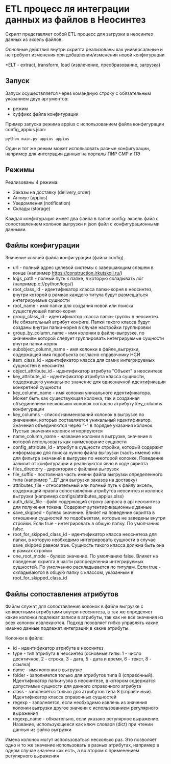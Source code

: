 # ETL процесс ля интеграции данных из файлов в Неосинтез

Скрипт представляет собой ETL процесс для загрузки в неосинтез данных из эксель файлов.

Основные действия внутри скрипта реализованы как универсальные и не требуют изменения при добавлении/изменении новой конфигурации

*ELT - extract, transform, load (извлечение, преобразование, загрузка)

## Запуск

Запуск осуществляется через командную строку с обязательным указанием двух аргументов:
- режим
- суффикс файла конфигурации

Пример запуска режима appius с использованием файла конфигурации config_appius.json:

`python main.py appius appius`

Один и тот же режим может использовать разные конфигурации, например для интеграции данных на порталы ПИР СМР и ПЭ

## Режимы

Реализованы 4 режима:
- Заказы на доставку (delivery_order)
- Аппиус (appius)
- Уведомления (notification)
- Склады (storage)

Каждая конфигурация имеет два файла в папке config: эксель файл с сопоставлением колонок выгрузки и json файл с конфигурационными данными.

## Файлы конфигурации

Значение ключей файла конфигурации (файла config).
- url - полный адрес целевой системы с завершающим слэшем в конце (например https://construction.irkutskoil.ru/)
- logs_path - полный путь к папке, в которую складывать лог (например c://python/logs/)
- root_class_id - идентификатор класса папки-корня в неосинтез, внутри которой в рамках каждого титула будут размещаться интегрируемые сущности
- root_name - имя папки для создания новой или поиска существующей папки-корня
- group_class_id - идентификатор класса папки-группы в неосинтез. Не обязательный атрибут конфига. Папки такого класса будут созданы внутри папки-корня в случае настройки группировки
- group_by_column_name - имя колонки в файле-выгрузке, по значениям которой следует группировать интегрируемые сущности внутри папки-корня
- subobject_column_name - имя колонки в файле_выгрузки, содержащей имя подобъекта согласно справочнику НСИ
- item_class_id - идентификатор класса для самих интегрируемых сущностей в неосинтез
- object_attribute_id - идентификатор атрибута "Объект" в неосинтезе
- key_attribute_id - идентификатор атрибута класса сущности, содержащего уникальное значение для однозначной идентификации конкретной сущности
- key_column_name - имя колонки уникального идентификатора. Может быть как существующая колонка, так и созданная объединением нескольких колонок согласно атрибуту key_columns конфигурации
- key_columns - список наименований колонок в выгрузке по значениям, которых составляется уникальный идентификатор. Значения объединяются через "-" в порядке указания колонок. Пустые значения колонок игнорируются
- name_column_name - название колонки в выгрузке, значение в которой использовать как наименование сущности
- config_attribute_id - атрибут в сущности стройки, который содержит информацию для поиска нужно файла выгрузки (часть имени) или для фильтра значаний в выгрузке по некоторой колонке. Поведение зависит от конфигурации и реализуются явно в коде скрипта
- files_directory - директория с файлами выгрузок
- file_suffix - постоянная часть имени файла выгрузки определенного типа (например "_Д" для выгрузки заказов на доставку)
- attributes_file - относительный или полный путь к файлу эксель, содержащий правла сопоставления атрибутов неосинтез и колонок выгрузки (например configs/attributes_appius.xlsx)
- auth_data_file - файл содержащий строку запроса в api неосинтеза для получения токена. Содержит аутентификационные данные
- save_skipped - булево значение. Влияет на поведение скрипта в отношении сущностей по подобъектам, которые не заведены внутри стройки. Если true - интегрировать в общую папку. По умолчанию false.
- root_for_skipped_class_id - идентификатор класса неосинтеза для папки, в которую необходимо интегрировать сущности в случае save_skipped равном true. Сущность такого класса должна быть она в рамках стройки
- one_root_mode - булево значение. По умолчанию false. Влияет на поведение скрипта в части распределения интегрируемых сущностей. По умолчанию раскладывается по титулам. Если true - складываются в общую папку с классом, указанным в root_for_skipped_class_id

## Файлы сопоставления атрибутов

Файлы служат для сопоставления колонок в файле выгрузке с конкретными атрибутами внутри неосинтеза, а так же определяет
какие колонки подлежат записи в атрибуты, так как не все значения из всех колонок извлекаются. Подход позовляет гибко управлять
какие именно данные подлежат интеграции в какие атрибуты.

Колонки в файле:
- id - идентификатор атрибута в неосинтез 
- type - тип атрибута в неосинтез (основные типы: 1 - число десятичное, 2 - строка, 3 - дата, 5 - дата и время, 6 - текст, 8 - ссылка)
- name - имя колонки в выгрузке
- folder - заполняется только для атрибутов типа 8 (справочный). Идентификатор папки-узла в неосинтезе, в котором содержатся допустимые сущности для данного справочного атрибута
- class - заполняется только для атрибутов типа 8 (справочный). Идентификатор класса справочных сущностей 
- regexp - заполняется, если необходимо извлечь из значения колонки выгрузки другое значени с использованием регулярного выражения
- regexp_name - обязательно, если указано регулярное выражение. Название, использующееся как ключ словаря (dict) при чтении данных из файла выгрузки

Имена колонок могут использоваться несколько раз. Это позволяет одно и то же значение использовать в разных атрибутах, например в одном случае значени как есть, а во втором с применением регулярного выражения